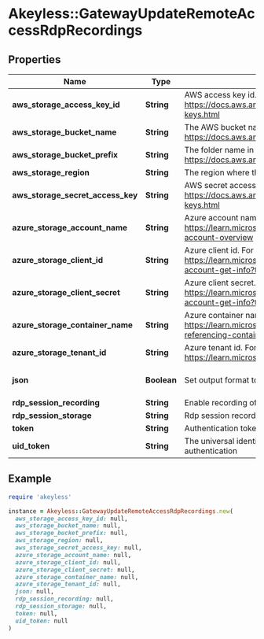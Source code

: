 # Akeyless::GatewayUpdateRemoteAccessRdpRecordings

## Properties

| Name | Type | Description | Notes |
| ---- | ---- | ----------- | ----- |
| **aws_storage_access_key_id** | **String** | AWS access key id. For more information refer to https://docs.aws.amazon.com/IAM/latest/UserGuide/id_credentials_access-keys.html | [optional] |
| **aws_storage_bucket_name** | **String** | The AWS bucket name. For more information refer to https://docs.aws.amazon.com/s3/ | [optional] |
| **aws_storage_bucket_prefix** | **String** | The folder name in S3 bucket. For more information refer to https://docs.aws.amazon.com/s3/ | [optional] |
| **aws_storage_region** | **String** | The region where the storage is located | [optional] |
| **aws_storage_secret_access_key** | **String** | AWS secret access key. For more information refer to https://docs.aws.amazon.com/IAM/latest/UserGuide/id_credentials_access-keys.html | [optional] |
| **azure_storage_account_name** | **String** | Azure account name. For more information refer to https://learn.microsoft.com/en-us/azure/storage/common/storage-account-overview | [optional] |
| **azure_storage_client_id** | **String** | Azure client id. For more information refer to https://learn.microsoft.com/en-us/azure/storage/common/storage-account-get-info?tabs&#x3D;portal | [optional] |
| **azure_storage_client_secret** | **String** | Azure client secret. For more information refer to https://learn.microsoft.com/en-us/azure/storage/common/storage-account-get-info?tabs&#x3D;portal | [optional] |
| **azure_storage_container_name** | **String** | Azure container name. For more information refer to https://learn.microsoft.com/en-us/rest/api/storageservices/naming-and-referencing-containers--blobs--and-metadata | [optional] |
| **azure_storage_tenant_id** | **String** | Azure tenant id. For more information refer to https://learn.microsoft.com/en-us/entra/fundamentals/how-to-find-tenant | [optional] |
| **json** | **Boolean** | Set output format to JSON | [optional][default to false] |
| **rdp_session_recording** | **String** | Enable recording of rdp session [true/false] | [optional] |
| **rdp_session_storage** | **String** | Rdp session recording storage destination [local/aws/azure] | [optional] |
| **token** | **String** | Authentication token (see &#x60;/auth&#x60; and &#x60;/configure&#x60;) | [optional] |
| **uid_token** | **String** | The universal identity token, Required only for universal_identity authentication | [optional] |

## Example

```ruby
require 'akeyless'

instance = Akeyless::GatewayUpdateRemoteAccessRdpRecordings.new(
  aws_storage_access_key_id: null,
  aws_storage_bucket_name: null,
  aws_storage_bucket_prefix: null,
  aws_storage_region: null,
  aws_storage_secret_access_key: null,
  azure_storage_account_name: null,
  azure_storage_client_id: null,
  azure_storage_client_secret: null,
  azure_storage_container_name: null,
  azure_storage_tenant_id: null,
  json: null,
  rdp_session_recording: null,
  rdp_session_storage: null,
  token: null,
  uid_token: null
)
```


